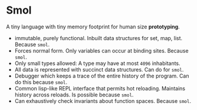 # Smol

A tiny language with tiny memory footprint for human size **prototyping**.
- immutable, purely functional. Inbuilt data structures for set, map, list. Because `smol`.
- Forces normal form. Only variables can occur at binding sites. Because `smol`.
- Only small types allowed: A type may have at most `4096` inhabitants.
- All data is represented with succinct data structures. Can do for `smol`.
- Debugger which keeps a trace of the entire history of the program.
  Can do this because `smol`.
- Common lisp-like REPL interface that permits hot reloading. Maintains
  history across reloads. Is possible because `smol`.
- Can exhaustively check invariants about function spaces. Because `smol`.
